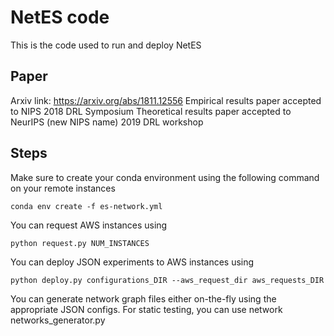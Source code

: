 # NetES code

This is the code used to run and deploy NetES

## Paper
Arxiv link: https://arxiv.org/abs/1811.12556
Empirical results paper accepted to NIPS 2018 DRL Symposium 
Theoretical results paper accepted to NeurIPS (new NIPS name) 2019 DRL workshop

## Steps

Make sure to create your conda environment using the following command on your remote instances
```
conda env create -f es-network.yml
```

You can request AWS instances using 
```
python request.py NUM_INSTANCES

```

You can deploy JSON experiments to AWS instances using 
```
python deploy.py configurations_DIR --aws_request_dir aws_requests_DIR

```

You can generate network graph files either on-the-fly using the appropriate JSON configs. For static testing, you can use network networks_generator.py